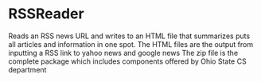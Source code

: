 # RSSReader
Reads an RSS news URL and writes to an HTML file that summarizes puts all articles and information in one spot.
The HTML files are the output from inputting a RSS link to yahoo news and google news
The zip file is the complete package which includes components offered by Ohio State CS department
